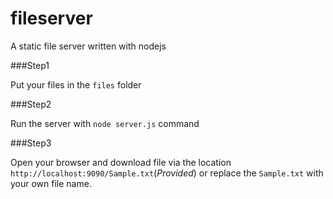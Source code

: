 fileserver
==========

A static file server written with nodejs

###Step1

Put your files in the `files` folder

###Step2

Run the server with `node server.js` command

###Step3

Open your browser and download file via the location `http://localhost:9090/Sample.txt`(*Provided*) or replace the `Sample.txt` with your own file name.
